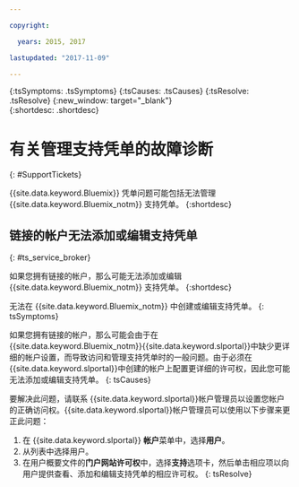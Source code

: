 ```yaml
---

copyright:

  years: 2015, 2017

lastupdated: "2017-11-09"

---
```



{:tsSymptoms: .tsSymptoms}
{:tsCauses: .tsCauses}
{:tsResolve: .tsResolve}
{:new_window: target="_blank"}  
{:shortdesc: .shortdesc}


# 有关管理支持凭单的故障诊断
{: #SupportTickets}

{{site.data.keyword.Bluemix}} 凭单问题可能包括无法管理 {{site.data.keyword.Bluemix_notm}} 支持凭单。
{:shortdesc}

## 链接的帐户无法添加或编辑支持凭单
{: #ts_service_broker}

如果您拥有链接的帐户，那么可能无法添加或编辑 {{site.data.keyword.Bluemix_notm}} 支持凭单。
{:shortdesc}

无法在 {{site.data.keyword.Bluemix_notm}} 中创建或编辑支持凭单。
{: tsSymptoms}

如果您拥有链接的帐户，那么可能会由于在 {{site.data.keyword.Bluemix_notm}}{{site.data.keyword.slportal}}中缺少更详细的帐户设置，而导致访问和管理支持凭单时的一般问题。由于必须在 {{site.data.keyword.slportal}}中创建的帐户上配置更详细的许可权，因此您可能无法添加或编辑支持凭单。
{: tsCauses}

要解决此问题，请联系 {{site.data.keyword.slportal}}帐户管理员以设置您帐户的正确访问权。{{site.data.keyword.slportal}}帐户管理员可以使用以下步骤来更正此问题：

1. 在 {{site.data.keyword.slportal}} **帐户**菜单中，选择**用户**。
2. 从列表中选择用户。
3. 在用户概要文件的**门户网站许可权**中，选择**支持**选项卡，然后单击相应项以向用户提供查看、添加和编辑支持凭单的相应许可权。
{: tsResolve}
